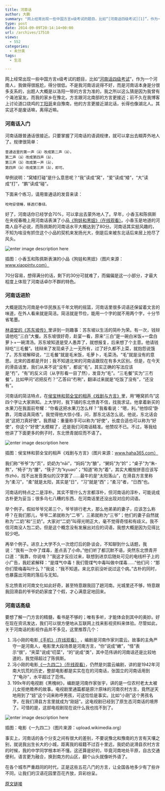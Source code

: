 ```yaml
---
title: 河南话
author: 大鹏
summary: "网上经常出现一些中国方言x级考试的题目，比如“[河南话四级考试][1]”，作为一个河南人，我做得很尴尬，得分很低。不是我河南话说得不好，而是河南话本身是分很多支系的，出题人大概是以洛阳一带的方言为准的，我之所以这么猜是因为我曾有个渑池室友。而我的家乡在豫北，方言跟河北南部的方言更接近；前不久在我博客上讨论道口烧鸡的[丁阳哥][2]来自豫南，他的方言更接近湖北话，长得也像湖北人。其实这不是废话嘛，离得近嘛。"
type: post
date: 2014-09-09T20:14:14+00:00
url: /archives/17510
views:
  - 552
categories:
  - 未分类
tags:
  - 生活

---
```

网上经常出现一些中国方言x级考试的题目，比如“[河南话四级考试][1]”，作为一个河南人，我做得很尴尬，得分很低。不是我河南话说得不好，而是河南话本身是分很多支系的，出题人大概是以洛阳一带的方言为准的，我之所以这么猜是因为我曾有个渑池室友。而我的家乡在豫北，方言跟河北南部的方言更接近；前不久在我博客上讨论道口烧鸡的[丁阳哥][2]来自豫南，他的方言更接近湖北话，长得也像湖北人。其实这不是废话嘛，离得近嘛。

### 河南话入门

河南话跟普通话很接近。只要掌握了河南话的语调规律，就可以拿出去糊弄外地人了。规律很简单：

    普通话里的第一声（ā）改成第二声（á），
    第二声（á）改成第四声（à），
    第三声（ǎ）改成第一声（ā），
    第四声（à）改成第三声（ǎ），即可。
    

举例说明：“窝矮打碰”是什么意思呢？“我”读成“窝”，“爱”读成“矮”，“大”读成“打”，“鹏”读成“碰”。

下面来个练习，请用普通话的发音来读：

    咬吻安使睡，移透打春绿。
    

好了，河南话你已经学会70%，可以拿出去蒙外地人了。早年，小香玉和陈佩斯在央视春晚上用河南话表演了小品[《狗娃和黑妞》（在线观看）][3]。小香玉是地道的河南人自不必说，而陈佩斯的河南话水平大概达到了80分。河南话其实挺风趣的，不知为啥没有抓住这个小品的契机来发扬光大，倒是后来被东北话后来居上抢尽了风头。

![enter image description here][4]

插图：小香玉和陈佩斯表演的小品《狗娃和黑妞》（图片来源：www.xiaopintv.com）

70分容易，想得满分的话，剩下的30分可就难了，而偏偏是这一小部分，才最大程度上体现了河南话卓尔不群的特色。

### 河南话进阶

大概是因为河南是中华民族五千年文明的摇篮，河南话里很多词语还保留着文言的味道，在外人看来就是简洁。简洁就是节俭，能用一个字的就不用两个字，十分节省笔墨。

[林语堂的《苏东坡传》][5]里讲到一则趣事：苏东坡以生活的简朴为荣。有一次，钱辩请他吃“三白”大餐。苏东坡很好奇，赴宴一看，原来“三白”是一碗白米饭+一盘白萝卜+一碗清汤。苏东坡知道是受人愚弄了，就想报复，后来想了个主意。他请钱辩吃“三毛餐”。钱辩来了发现桌子上一无所有，过了好久都不上菜，就抱怨说饿了。苏东坡解释说，“三毛餐”就是毛米饭，毛萝卜，毛菜汤。“毛”就是没有的意思。北宋的首都是开封；我不知道北宋的河南话跟现在有多大区别。但是，在今天的滑县话里，我们从来不说“没有”，都说“毛”。其实正确的写法应该是“冇”，“有”的反义词（从字形看一目了然），发音为“毛”。“三毛餐”实为“三冇餐”。比如甲问“迟把反冇？”乙答曰“冇咧”，翻译过来就是“吃饭了没有”，“还没有”。

河南话的简洁特点，在[侯宝林和郭全宝的相声《戏剧与方言》][6]里，用“睡窝抓鸟”这四个字让大家熟知。上大学时，我下铺的东北愤青不信，找我求证。他拿着新买的水果刀在我面前夸耀：“你看这把水果刀怎么样？”我看看说：“嗯，利。”他惊叹“卧靠，河南话真简练”。我觉得他大惊小怪，问，那东北话怎么说。他说，东北话会说“这把刀真好使”。我质疑：重量称手可以称为“好使”，长度合适也可以称为“好使”，你这个“好使”太模糊了，还是我们河南话精准。他赞叹不已。不过，等我给他讲了下面更多的例子时，东北愤青就叹而不语了。

![enter image description here][7]

插图：侯宝林和郭全宝的相声《戏剧与方言》（图片来源：www.haha365.com）

我们称“爷爷”为“页”，奶奶为“nāi”，“妈妈”为“酿”，“舅妈”为“妗”；“桌子”为“朱-熬”，“椅子”为“腰”，“筷子”为“kyuao”；“知道”称为“着”，其实大概按拼音应该写作zhó，找不出发音类似的汉字罢了……最牛的是“太阳落山”，在滑县方言里称为“柔习”，“柔”就是太阳，其实是“日”，“习”就是“西”；“柔习”者，“日西”也。

河南话的特点之二是淳朴。其实不管什么方言都淳朴，但河南话的淳朴，可能说成古朴更为妥当；很多乌七八糟的东西，在河南话里还没出现对应的词语。

举个例子。假如爷爷兄弟三个，爷爷排行老大，那么他弟弟的妻子，应该怎么称呼？在我们那儿，爷爷二弟就称为“二爷”，三弟就称为“三爷”；他们的妻子自然就称为“二奶”和“三奶”。大家对“二奶”叫得光明正大，毫不觉得奇怪和有歧义。我不信河南没人包二奶，但是这个概念没有发展出对应的词语，我想大概是因为见得比较少吧。

再举个例子。进京上大学不久一次熄灯后的卧谈会，不知聊到什么话题，我说：“我有一次中了煤毒，差点丢了小命。”他们听了都沉默不语，突然东北愤青开口道：“我靠，你说啥？”我这才反应过来，联想到进京后随处可见的电线杆子上的小广告，我赶紧解释：“是煤气中毒！我们管煤气中毒叫做中煤毒……”他们问：“那你们管梅毒叫什么？”我说：“我不知道。来北京前没听说过这个病。”古朴的同时，也暴露出河南的落后与无知。

东北愤青对河南文化如此好奇，甚至特意跟我回了趟河南。光城里还不够，特意跟我回滑县的爷爷奶奶家度了个假，才心满意足地回来。

### 河南话高级

要想了解一门方言的精髓，看书是不够的；唯有多听，才能体会到其中的奥妙。好在现在资讯发达，我们可以很方便地从互联网上找来影视资料来体验。尽管如此，关于河南话的影视作品并不多见，这里推荐几个：

  1. 冯小刚的电影[《手机》（在线观看）][8] ，编剧是河南作家刘震云。故事的主角严守一是河南人，电影里大段场景是河南方言，“你”说成“嫩”，“怪”表示“很”，“夹菜”说成“叨菜”，“的”说成“类”，其中范伟讲的河南话还是比较地道的，我觉得超过了陈佩斯。
  2. 冯小刚的电影[《一九四二》（在线观看）][9]，仍然是刘震云编剧，讲的是1942年河南大饥荒的历史，整部电影都是实实在在的河南话，张国立的河南话用到了“龟孙”，水平超过了范伟。
  3. 199x年的电视剧《黑槐树》，编剧是河南作家张宇，讲的是一位农村老太太被儿女拒绝赡养的故事。电视剧里通篇都是原汁原味的河南农村方言，竟然逆天地用到了“妞”这个词来称呼男孩，可这恰恰是事实。比如“小刚”这个男孩名字，在我们滑县方言里就成为“刚妞”。这电视剧已经到了原生态河南话的境界了。可惜的是，这部电视剧现在说什么我也找不到了。

![enter image description here][10]

插图：电影《一九四二》（图片来源：upload.wikimedia.org）

事实上，河南话的各个分支之间有很大的差别，不要说豫北和豫南的方言有天壤之别，就说我出生长大的小城，距离我的祖籍不过百十里远，我奶奶说滑县农村方言的时候，我的中学同学根本听不懂。这还算是好的，毕竟河南地处平原，自古交通便利，语言更为融合，换到南方的山区，翻个山头就像听外语了。

在各个城市严重趋同的时代，正是这些五花八门的方言，让全国各地多少有了些许不同，让我们的汉语花园里百花齐放，异彩纷呈。

 [1]: http://bbs.tianya.cn/post-506-3075-1.shtml
 [2]: http://pzhao.org/archives/17487#comment-8061
 [3]: http://youtu.be/U9p2Z_kuwRk
 [4]: https://gwkpxq.bn1.livefilestore.com/y2pmJFUToRD9uERNYiJKUxEGszXL4wW6ecGjv6MqM2QHLjun3dj5iiTqe-J4AD2EzmNfp0EgejUcxxBEpArCpqBrIUR--wkr-lvEY7BxZLt4Sg/2014-09-10_henanhua.jpg
 [5]: http://pzhao.org/archives/17477
 [6]: https://www.youtube.com/watch?v=0d0yp4NjQZw&feature=youtu.be&t=3m11s
 [7]: https://gwkpxq.bn1.livefilestore.com/y2pMIwh2ecBCMLlbGwjTr6TYQgFgEUFhXHygeL7B3Hjt9GYjd7GopWa-Y4DQciGJz9kOM1Tw96o3jFtToB_yYDhfUlEDcTUH_uRZUFIuxuj4Mk/2014-09-10_henanhua1.jpg
 [8]: http://youtu.be/BJaoqTOldKA?t=29m2s
 [9]: http://youtu.be/LyxGPcIXauc
 [10]: https://gwkpxq.bn1.livefilestore.com/y2pofR3moyhTzBd4AZ1C30pQp4BrEUAv3GvtdNL7t9cO91wr-q_XOO5-8uLGOfr_UpOi4_tX-otF1N2HgAJW0wUTa9MlbliLgTjmTvVdH0lkY4/2014-09-10_1942.jpg

[原文链接](http://dapengde.com/archives/17510)

